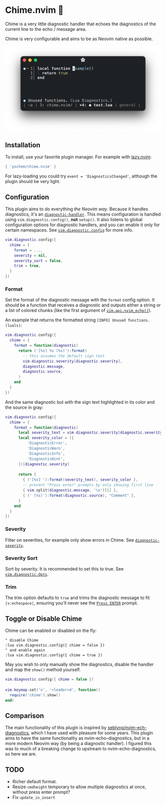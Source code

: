 # Chime.nvim 🚦

Chime is a very little diagnostic handler that echoes the diagnostics of the
current line to the echo / message area.

Chime is very configurable and aims to be as Neovim native as possible.

![Example of Chime](screenshot.png)

## Installation

To install, use your favorite plugin manager. For example with
[lazy.nvim](https://github.com/folke/lazy.nvim):

```lua
{ 'yochem/chime.nvim' }
```

For lazy-loading you could try `event = 'DiagnosticsChanged'`, although the
plugin should be very light.

## Configuration

This plugin aims to do everything _the Neovim way_. Because it handles
diagnostics, it's an
[`diagnostic-handler`](https://neovim.io/doc/user/diagnostic.html#_handlers).
This means configuration is handled using `vim.diagnostic.config()`, **not**
`setup()`. It also listens to global configuration options for diagnostic
handlers, and you can enable it only for certain namespaces. See
[`vim.diagnostic.config`](https://neovim.io/doc/user/diagnostic.html#vim.diagnostic.config())
for more info.

```lua
vim.diagnostic.config({
  chime = {
    format = ...,
    severity = nil,
    severity_sort = false,
    trim = true,
  }
})
```

### Format

Set the format of the diagnostic message with the `format` config option. It
should be a function that receives a diagnostic and outputs either a string or
a list of colored chunks (like the first argument of
[`vim.api.nvim_echo()`](https://neovim.io/doc/user/api.html#nvim_echo())).

An example that returns the formatted string `[INFO] Unused functions. (luals)`:

```lua
vim.diagnostic.config({
  chime = {
    format = function(diagnostic)
      return ('[%s] %s (%s)'):format(
        -- this assumes the default sign text
        vim.diagnostic.severity[diagnostic.severity],
        diagnostic.message,
        diagnostic.source,
      )
    end
  }
})
```

And the same diagnostic but with the sign text highlighted in its color and the
source in gray:

```lua
vim.diagnostic.config({
  chime = {
    format = function(diagnostic)
      local severity_text = vim.diagnostic.severity[diagnostic.severity]
      local severity_color = ({
          'DiagnosticError',
          'DiagnosticWarn',
          'DiagnosticInfo',
          'DiagnosticHint',
      })[diagnostic.severity]

      return {
        { ('[%s] '):format(severity_text), severity_color },
        -- prevent "Press enter" prompts by only showing first line
        { vim.split(diagnostic.message, '\n')[1] },
        { (' (%s)'):format(diagnostic.source), "Comment" },
      }
    end
  }
})
```

### Severity

Filter on severities, for example only show errors in Chime. See
[`diagnostic-severity`](https://neovim.io/doc/user/diagnostic.html#diagnostic-severity).

### Severity Sort

Sort by severity. It is recommended to set this to true. See
[`vim.diagnostic.Opts`](https://neovim.io/doc/user/diagnostic.html#vim.diagnostic.Opts).

### Trim

The trim option defaults to `true` and trims the diagnostic message to fit
`|v:echospace|`, ensuring you'll never see the [`Press
ENTER`](https://github.com/neovim/neovim/issues/22478) prompt.

## Toggle or Disable Chime

Chime can be enabled or disabled on the fly:

```vim
" disable Chime
:lua vim.diagnostic.config({ chime = false })
" and enable again
:lua vim.diagnostic.config({ chime = true })
```

May you wish to only manually show the diagnostics, disable the handler and map
the `show()` method yourself.

```lua
vim.diagnostic.config({ chime = false })

vim.keymap.set('n', '<leader>d', function()
  require('chime').show()
end)
```

## Comparison

The main functionality of this plugin is inspired by
[seblyng/nvim-ech-diagnostics](https://github.com/seblyng/nvim-echo-diagnostics),
which I have used with pleasure for some years. This plugin aims to have the
same functionality as nvim-echo-diagnostics, but in a more modern Neovim way
(by being a diagnostic handler). I figured this was to much of a breaking
change to upstream to nvim-echo-diagnostics, so here we are.

## TODO

- Richer default format.
- Resize `cmdheight` temporary to allow multiple diagnostics at once, without
  press enter prompt?
- Fix `update_in_insert`

